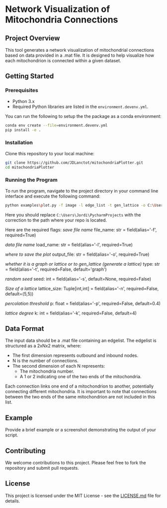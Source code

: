 # Network Visualization of Mitochondria Connections

## Project Overview
This tool generates a network visualization of mitochondrial connections based on data provided in a .mat file. It is designed to help visualize how each mitochondrion is connected within a given dataset.

## Getting Started

### Prerequisites
- Python 3.x
- Required Python libraries are listed in the `environment.devenv.yml`. 

You can run the following to setup the the package as a conda environment:
```bash
conda env create --file=environment.devenv.yml
pip install -e .
```

### Installation
Clone this repository to your local machine:
```bash
git clone https://github.com/JDLanctot/mitochondriaPlotter.git
cd mitochondriaPlotter
```

### Running the Program
To run the program, navigate to the project directory in your command line interface and execute the following command:

```bash
python examples\plot.py -f image -l edge_list -t gen_lattice -o C:\Users\Jordi\PycharmProjects\mitochondriaPlotter\examples -n 7 7 -p 0.4 -k 4
```

Here you should replace `C:\Users\Jordi\PycharmProjects` with the correction to the path where your repo is located.

Here are the required flags:
_save file name_
file_name: str = field(alias='-f', required=True)

_data file name_
load_name: str = field(alias='-l', required=True)

_where to save the plot_
output_file: str = field(alias='-o', required=True)

_whether it is a graph or lattice or to gen_lattice (generate a lattice)_
type: str = field(alias='-t', required=False, default='graph')

_random seed_
seed: int = field(alias='-s', default=None, required=False)

_Size of a lattice_
lattice_size: Tuple[int,int] = field(alias='-n', required=False, default=(5,5))

_percolation threshold_
p: float = field(alias='-p', required=False, default=0.4)

_lattice degree_
k: int = field(alias='-k', required=False, default=4)

## Data Format
The input data should be a .mat file containing an edgelist. The edgelist is structured as a 2xNx2 matrix, where:
- The first dimension represents outbound and inbound nodes.
- N is the number of connections.
- The second dimension of each N represents:
  - The mitochondria number.
  - A 1 or 2 indicating one of the two ends of the mitochondria.

Each connection links one end of a mitochondrion to another, potentially connecting different mitochondria. It is important to note that connections between the two ends of the same mitochondrion are not included in this list.

## Example
Provide a brief example or a screenshot demonstrating the output of your script.

## Contributing
We welcome contributions to this project. Please feel free to fork the repository and submit pull requests.

## License
This project is licensed under the MIT License - see the [LICENSE.md](LICENSE) file for details.
